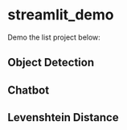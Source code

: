 # streamlit_demo
Demo the list project below:
## Object Detection
## Chatbot
## Levenshtein Distance
